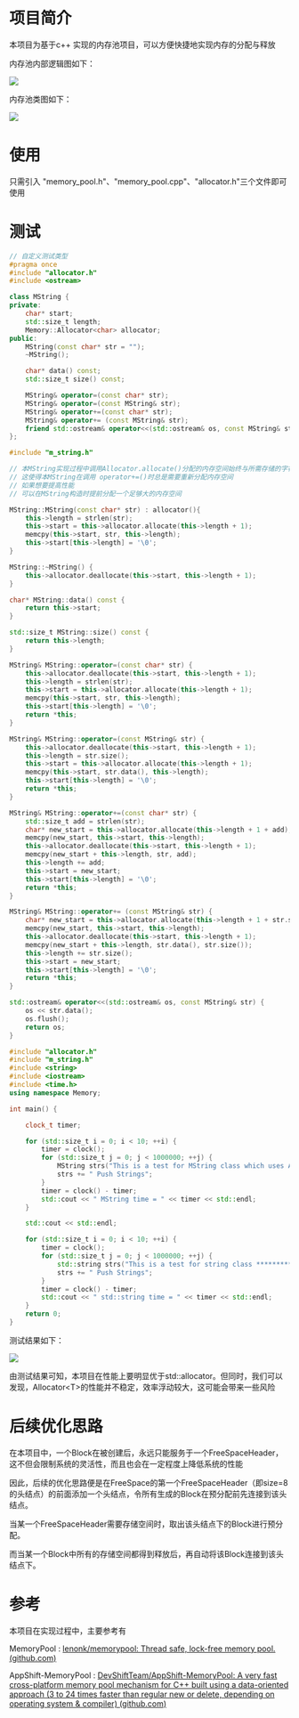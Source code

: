 # 项目简介

本项目为基于c++ 实现的内存池项目，可以方便快捷地实现内存的分配与释放



内存池内部逻辑图如下：

![](images/内存池内部逻辑图.png)

内存池类图如下：

![](images/内存池类图.png)

# 使用

只需引入 "memory_pool.h"、"memory_pool.cpp"、"allocator.h"三个文件即可使用

# 测试

```c++
// 自定义测试类型
#pragma once
#include "allocator.h"
#include <ostream>

class MString {
private:
	char* start;
	std::size_t length;
	Memory::Allocator<char> allocator;
public:
	MString(const char* str = "");
	~MString();

	char* data() const;
	std::size_t size() const;

	MString& operator=(const char* str);
	MString& operator=(const MString& str);
	MString& operator+=(const char* str);
	MString& operator+= (const MString& str);
	friend std::ostream& operator<<(std::ostream& os, const MString& str);
};
```

```c++
#include "m_string.h"

// 本MString实现过程中调用Allocator.allocate()分配的内存空间始终与所需存储的字符串str的长度保持一致
// 这使得本MString在调用 operator+=()时总是需要重新分配内存空间
// 如果想要提高性能
// 可以在MString构造时提前分配一个足够大的内存空间

MString::MString(const char* str) : allocator(){
	this->length = strlen(str);
	this->start = this->allocator.allocate(this->length + 1); 
	memcpy(this->start, str, this->length);
	this->start[this->length] = '\0';
}

MString::~MString() { 
	this->allocator.deallocate(this->start, this->length + 1); 
}

char* MString::data() const {
	return this->start;
}

std::size_t MString::size() const {
	return this->length;
}

MString& MString::operator=(const char* str) {
	this->allocator.deallocate(this->start, this->length + 1);
	this->length = strlen(str);
	this->start = this->allocator.allocate(this->length + 1);
	memcpy(this->start, str, this->length);
	this->start[this->length] = '\0';
	return *this;
}

MString& MString::operator=(const MString& str) {
	this->allocator.deallocate(this->start, this->length + 1);
	this->length = str.size();
	this->start = this->allocator.allocate(this->length + 1);
	memcpy(this->start, str.data(), this->length);
	this->start[this->length] = '\0';
	return *this;
}

MString& MString::operator+=(const char* str) {
	std::size_t add = strlen(str);
	char* new_start = this->allocator.allocate(this->length + 1 + add);
	memcpy(new_start, this->start, this->length);
	this->allocator.deallocate(this->start, this->length + 1);
	memcpy(new_start + this->length, str, add);
	this->length += add;
	this->start = new_start;
	this->start[this->length] = '\0';
	return *this;
}

MString& MString::operator+= (const MString& str) {
	char* new_start = this->allocator.allocate(this->length + 1 + str.size());
	memcpy(new_start, this->start, this->length);
	this->allocator.deallocate(this->start, this->length + 1);
	memcpy(new_start + this->length, str.data(), str.size());
	this->length += str.size();
	this->start = new_start;
	this->start[this->length] = '\0';
	return *this;
}

std::ostream& operator<<(std::ostream& os, const MString& str) {
	os << str.data();
	os.flush();
	return os;
}
```

```c++
#include "allocator.h"
#include "m_string.h"
#include <string>
#include <iostream>
#include <time.h>
using namespace Memory;

int main() {

	clock_t timer;

	for (std::size_t i = 0; i < 10; ++i) {
		timer = clock();
		for (std::size_t j = 0; j < 1000000; ++j) {
			MString strs("This is a test for MString class which uses Allocator<char>");
			strs += " Push Strings";
		}
		timer = clock() - timer;
		std::cout << " MString time = " << timer << std::endl;
	}

	std::cout << std::endl;

	for (std::size_t i = 0; i < 10; ++i) {
		timer = clock();
		for (std::size_t j = 0; j < 1000000; ++j) {
			std::string strs("This is a test for string class ***************************");
			strs += " Push Strings";
		}
		timer = clock() - timer;
		std::cout << " std::string time = " << timer << std::endl;
	}
	return 0;
}
```

测试结果如下：

![](images/性能测试图.png)

由测试结果可知，本项目在性能上要明显优于std::allocator。但同时，我们可以发现，Allocator\<T\>的性能并不稳定，效率浮动较大，这可能会带来一些风险

# 后续优化思路

在本项目中，一个Block在被创建后，永远只能服务于一个FreeSpaceHeader，这不但会限制系统的灵活性，而且也会在一定程度上降低系统的性能

因此，后续的优化思路便是在FreeSpace的第一个FreeSpaceHeader（即size=8的头结点）的前面添加一个头结点，令所有生成的Block在预分配前先连接到该头结点。

当某一个FreeSpaceHeader需要存储空间时，取出该头结点下的Block进行预分配。

而当某一个Block中所有的存储空间都得到释放后，再自动将该Block连接到该头结点下。

# 参考

本项目在实现过程中，主要参考有

MemoryPool :  [lenonk/memorypool: Thread safe, lock-free memory pool. (github.com)](https://github.com/lenonk/memorypool) 

AppShift-MemoryPool :  [DevShiftTeam/AppShift-MemoryPool: A very fast cross-platform memory pool mechanism for C++ built using a data-oriented approach (3 to 24 times faster than regular new or delete, depending on operating system & compiler) (github.com)](https://github.com/DevShiftTeam/AppShift-MemoryPool) 